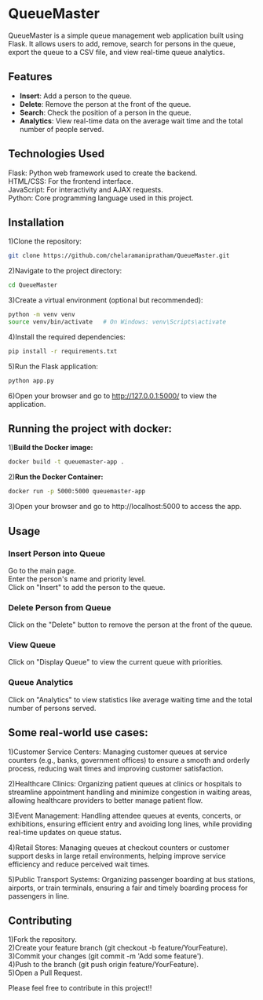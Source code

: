 # QueueMaster
QueueMaster is a simple queue management web application built using Flask. It allows users to add, remove, search for persons in the queue, export the queue to a CSV file, and view real-time queue analytics.

## Features

- **Insert**: Add a person to the queue.<br>
- **Delete**: Remove the person at the front of the queue.<br>
- **Search**: Check the position of a person in the queue.<br>
- **Analytics**: View real-time data on the average wait time and the total number of people served.<br>

## Technologies Used
Flask: Python web framework used to create the backend.<br>
HTML/CSS: For the frontend interface.<br>
JavaScript: For interactivity and AJAX requests. <br>
Python: Core programming language used in this project.<br>

## Installation
1)Clone the repository:
```sh
git clone https://github.com/chelaramanipratham/QueueMaster.git
```

2)Navigate to the project directory:
```sh
cd QueueMaster
```

3)Create a virtual environment (optional but recommended):
```sh
python -m venv venv
source venv/bin/activate   # On Windows: venv\Scripts\activate
```
4)Install the required dependencies:
```sh
pip install -r requirements.txt
```

5)Run the Flask application:
```sh
python app.py
```

6)Open your browser and go to http://127.0.0.1:5000/ to view the application.<br>


## Running the project with docker:
1)**Build the Docker image:**
   ```sh
   docker build -t queuemaster-app .
   ```
2)**Run the Docker Container:**
```sh
docker run -p 5000:5000 queuemaster-app
```
3)Open your browser and go to http://localhost:5000 to access the app.

## Usage
### Insert Person into Queue<br>
Go to the main page.<br>
Enter the person's name and priority level.<br>
Click on "Insert" to add the person to the queue.<br>

### Delete Person from Queue
Click on the "Delete" button to remove the person at the front of the queue.<br>

### View Queue
Click on "Display Queue" to view the current queue with priorities.<br>

### Queue Analytics
Click on "Analytics" to view statistics like average waiting time and the total number of persons served.<br>

## Some real-world use cases:

1)Customer Service Centers: Managing customer queues at service counters (e.g., banks, government offices) to ensure a smooth and orderly process, reducing wait times and improving customer satisfaction.<br>

2)Healthcare Clinics: Organizing patient queues at clinics or hospitals to streamline appointment handling and minimize congestion in waiting areas, allowing healthcare providers to better manage patient flow.<br>

3)Event Management: Handling attendee queues at events, concerts, or exhibitions, ensuring efficient entry and avoiding long lines, while providing real-time updates on queue status.<br>

4)Retail Stores: Managing queues at checkout counters or customer support desks in large retail environments, helping improve service efficiency and reduce perceived wait times.<br>

5)Public Transport Systems: Organizing passenger boarding at bus stations, airports, or train terminals, ensuring a fair and timely boarding process for passengers in line.<br>


## Contributing
1)Fork the repository.<br>
2)Create your feature branch (git checkout -b feature/YourFeature).<br>
3)Commit your changes (git commit -m 'Add some feature').<br>
4)Push to the branch (git push origin feature/YourFeature).<br>
5)Open a Pull Request.<br>

Please feel free to contribute in this project!!
